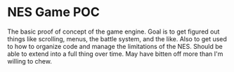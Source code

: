# NES Game POC

The basic proof of concept of the game engine.  Goal is to get figured out things like scrolling, menus, the battle system, and the like.  Also to get used to how to organize code and manage the limitations of the NES.  Should be able to extend into a full thing over time.  May have bitten off more than I'm willing to chew.

